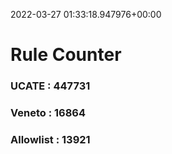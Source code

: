 2022-03-27 01:33:18.947976+00:00
# Rule Counter 
 ### UCATE : 447731

 ### Veneto : 16864

 ### Allowlist : 13921